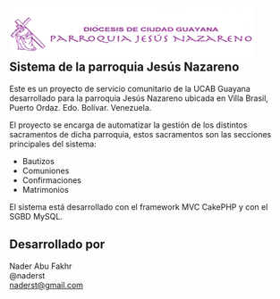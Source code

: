 ![Parroquia Jesús de Nazareno](/app/webroot/img/logo.png)
Sistema de la parroquia Jesús Nazareno
---------------------------------------

Este es un proyecto de servicio comunitario de la UCAB Guayana
desarrollado para la parroquia Jesús Nazareno ubicada en 
Villa Brasil, Puerto Ordaz. Edo. Bolívar. Venezuela.

El proyecto se encarga de automatizar la gestión de los distintos
sacramentos de dicha parroquia, estos sacramentos son las secciones
principales del sistema:

-	 Bautizos
-	 Comuniones
-	 Confirmaciones
-	 Matrimonios

El sistema está desarrollado con el framework MVC CakePHP y con
el SGBD MySQL.

Desarrollado por
-----------------
Nader Abu Fakhr  
@naderst  
naderst@gmail.com
